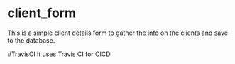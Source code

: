 # client_form
This is a simple client details form to gather the info on the clients and save to the database.

#TravisCI
it uses Travis CI for CICD

